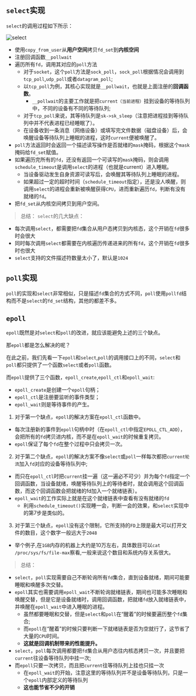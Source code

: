 ## `select`实现

`select`的调用过程如下所示：

![select](/images/select.png)

+ 使用`copy_from_user`从**用户空间**拷贝`fd_set`到**内核空间**
+ 注册回调函数`__pollwait`
+ 遍历所有`fd`，调用其对应的`poll`方法
  + 对于`socket`，这个`poll`方法是`sock_poll`，`sock_poll`根据情况会调用到`tcp_poll`,`udp_poll`或者`datagram_poll`;
  + 以`tcp_poll`为例，其核心实现就是`__pollwait`，也就是上面注册的**回调函数**。
    + `__pollwait`的主要工作就是把`current（当前进程）`挂到设备的等待队列中，不同的设备有不同的等待队列;
  + 对于`tcp_poll`来说，其等待队列是`sk->sk_sleep`（注意把进程挂到等待队列中并不代表进程已经睡眠了）。
  + 在设备收到一条消息（网络设备）或填写完文件数据（磁盘设备）后，会唤醒设备等待队列上睡眠的进程，这时`current`便被唤醒了。
+ `poll`方法返回时会返回一个描述读写操作是否就绪的`mask`掩码，根据这个`mask`掩码给`fd_set`赋值。
+ 如果遍历完所有的`fd`，还没有返回一个可读写的`mask`掩码，则会调用`schedule_timeout`是调用`select`的进程（也就是current）进入睡眠。
  + 当设备驱动发生自身资源可读写后，会唤醒其等待队列上睡眠的进程。
  + 如果超过一定的超时时间（`schedule_timeout`指定），还是没人唤醒，则调用`select`的进程会重新被唤醒获得`CPU`，进而重新遍历`fd`，判断有没有就绪的`fd`。
+ 把`fd_set`从内核空间拷贝到用户空间。


>总结：
`select`的几大缺点：
+ 每次调用`select`，都需要把`fd`集合从用户态拷贝到内核态，这个开销在`fd`很多时会很大
+ 同时每次调用`select`都需要在内核遍历传递进来的所有`fd`，这个开销在`fd`很多时也很大
+ `select`支持的文件描述符数量太小了，默认是`1024`

## `poll`实现

`poll`的实现和`select`非常相似，只是描述`fd`集合的方式不同，`poll`使用`pollfd`结构而不是`select`的`fd_set`结构，其他的都差不多。

## `epoll`

`epoll`既然是对`select`和`poll`的改进，就应该能避免上述的三个缺点。

那`epoll`都是怎么解决的呢？

在此之前，我们先看一下`epoll`和`select`,`poll`的调用接口上的不同，`select`和`poll`都只提供了一个函数`select`或者`poll`函数。

而`epoll`提供了三个函数，`epoll_create`,`epoll_ctl`和`epoll_wait`:
+ `epoll_create`是创建一个`epoll`句柄；
+ `epoll_ctl`是注册要监听的事件类型；
+ `epoll_wait`则是等待事件的产生。

1. 对于第一个缺点，`epoll`的解决方案在`epoll_ctl`函数中。
+ 每次注册新的事件到`epoll`句柄中时（在`epoll_ctl`中指定`EPOLL_CTL_ADD`），会把所有的`fd`拷贝进内核，而不是在`epoll_wait`的时候重复拷贝。
+ `epoll`保证了每个`fd`在整个过程中只会拷贝一次。

2. 对于第二个缺点，`epoll`的解决方案不像`select`或`poll`一样每次都把`current轮流`加入`fd`对应的设备等待队列中;
+ 而只在`epoll_ctl`时把`current`挂一遍（这一遍必不可少）并为每个`fd`指定一个回调函数，当设备就绪，唤醒等待队列上的等待者时，就会调用这个回调函数，而这个回调函数会把就绪的fd加入一个就绪链表）。
+ `epoll_wait`的工作实际上就是在这个就绪链表中查看有没有就绪的`fd`
  + 利用`schedule_timeout()`实现睡一会，判断一会的效果，和`select`实现中的第7步是类似的。

3. 对于第三个缺点，`epoll`没有这个限制，它所支持的`FD`上限是最大可以打开文件的数目，这个数字一般远大于`2048`
+ 举个例子,在`1GB`内存的机器上大约是10万左右，具体数目可以`cat /proc/sys/fs/file-max`察看,一般来说这个数目和系统内存关系很大。


>总结：
+ `select`，`poll`实现需要自己不断轮询所有`fd`集合，直到设备就绪，期间可能要睡眠和唤醒多次交替。
+ `epoll`其实也需要调用`epoll_wait`不断轮询就绪链表，期间也可能多次睡眠和唤醒交替，但是它是设备就绪时，调用回调函数，把就绪`fd`放入就绪链表中，并唤醒在`epoll_wait`中进入睡眠的进程。
  + 虽然都要睡眠和交替，但是`select`和`poll`在“醒着”的时候要遍历整个`fd`集合;
  + 而`epoll`在“醒着”的时候只要判断一下就绪链表是否为空就行了，这节省了大量的`CPU`时间。
  + **这就是回调机制带来的性能提升。**
+ `select`，`poll`每次调用都要把`fd`集合从用户态往内核态拷贝一次，并且要把`current`往设备等待队列中挂一次;
+ 而`epoll`只要一次拷贝，而且把`current`往等待队列上挂也只挂一次
  + 在`epoll_wait`的开始，注意这里的等待队列并不是设备等待队列，只是一个`epoll`内部定义的等待队列
  + **这也能节省不少的开销**